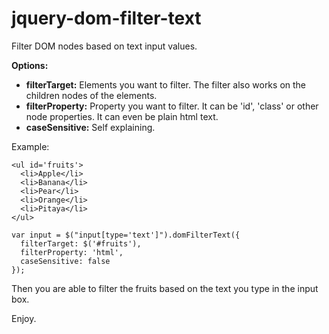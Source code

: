 # jquery-dom-filter-text
Filter DOM nodes based on text input values.

**Options:**

- **filterTarget:** Elements you want to filter. The filter also works on the children nodes of the elements.
- **filterProperty:** Property you want to filter. It can be 'id', 'class' or other node properties. It can even be plain html text.
- **caseSensitive:** Self explaining.

Example:
```
<ul id='fruits'>
  <li>Apple</li>
  <li>Banana</li>
  <li>Pear</li>
  <li>Orange</li>
  <li>Pitaya</li>
</ul>

var input = $("input[type='text']").domFilterText({
  filterTarget: $('#fruits'),
  filterProperty: 'html',
  caseSensitive: false
});
```

Then you are able to filter the fruits based on the text you type in the input box.

Enjoy.
